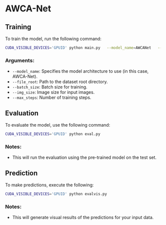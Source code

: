 
# AWCA-Net


## Training

To train the model, run the following command:

```bash
CUDA_VISIBLE_DEVICES='GPUID' python main.py   --model_name=AWCANet   --file_root='./file/data'   --batch_size=16   --img_size=256   --max_steps=20000
```

### Arguments:
- `--model_name`: Specifies the model architecture to use (in this case, AWCA-Net).
- `--file_root`: Path to the dataset root directory.
- `--batch_size`: Batch size for training.
- `--img_size`: Image size for input images.
- `--max_steps`: Number of training steps.

## Evaluation

To evaluate the model, use the following command:

```bash
CUDA_VISIBLE_DEVICES='GPUID' python eval.py
```

### Notes:
- This will run the evaluation using the pre-trained model on the test set.

## Prediction

To make predictions, execute the following:

```bash
CUDA_VISIBLE_DEVICES='GPUID' python evalvis.py
```

### Notes:
- This will generate visual results of the predictions for your input data.
